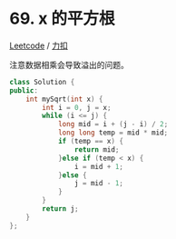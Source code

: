 
# 69. x 的平方根

[Leetcode](https://leetcode.com/problems/sqrtx/description/) / [力扣](https://leetcode-cn.com/problems/sqrtx/description/)

注意数据相乘会导致溢出的问题。

```cpp
class Solution {
public:
    int mySqrt(int x) {
        int i = 0, j = x;
        while (i <= j) {
            long mid = i + (j - i) / 2;
            long long temp = mid * mid;
            if (temp == x) {
                return mid;
            }else if (temp < x) {
                i = mid + 1;
            }else {
                j = mid - 1;
            }
        }
        return j;
    }
};
```